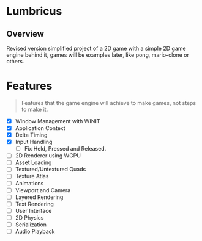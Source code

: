 # Lumbricus

## Overview

Revised version simplified project of a 2D game with a simple 2D game engine behind it, games will be examples later, like pong, mario-clone or others.

# Features

> Features that the game engine will achieve to make games, not steps to make it.

- [x] Window Management with WINIT
- [x] Application Context
- [x] Delta Timing
- [x] Input Handling
    - [ ] Fix Held, Pressed and Released.
- [ ] 2D Renderer using WGPU
- [ ] Asset Loading
- [ ] Textured/Untextured Quads
- [ ] Texture Atlas
- [ ] Animations
- [ ] Viewport and Camera
- [ ] Layered Rendering
- [ ] Text Rendering
- [ ] User Interface
- [ ] 2D Physics
- [ ] Serialization
- [ ] Audio Playback